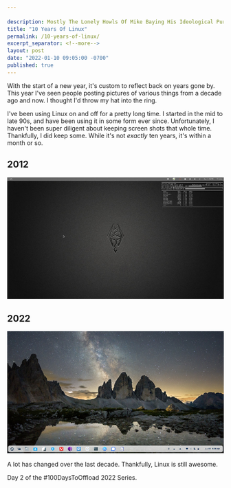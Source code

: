 ```yaml
---

description: Mostly The Lonely Howls Of Mike Baying His Ideological Purity At The Moon
title: "10 Years Of Linux"
permalink: /10-years-of-linux/
excerpt_separator: <!--more-->
layout: post
date: "2022-01-10 09:05:00 -0700"
published: true
---
```


With the start of a new year, it's custom to reflect back on years gone by. This year I've seen people posting pictures of various things from a decade ago and now. I thought I'd throw my hat into the ring.

<!--more-->

I've been using Linux on and off for a pretty long time. I started in the mid to late 90s, and have been using it in some form ever since. Unfortunately, I haven't been super diligent about keeping screen shots that whole time. Thankfully, I did keep some. While it's not _exactly_ ten years, it's within a month or so.

## 2012
![](/assets/images/10yearsOfLinux/10yearsOfLinux_2012.jpg)

## 2022
![](/assets/images/10yearsOfLinux/10yearsOfLinux_2022.png)

A lot has changed over the last decade. Thankfully, Linux is still awesome.

Day 2 of the #100DaysToOffload 2022 Series.
